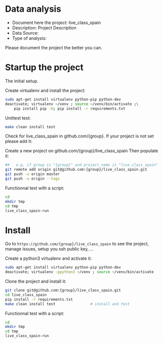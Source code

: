 # Data analysis
- Document here the project: live_class_spain
- Description: Project Description
- Data Source:
- Type of analysis:

Please document the project the better you can.

# Startup the project

The initial setup.

Create virtualenv and install the project:
```bash
sudo apt-get install virtualenv python-pip python-dev
deactivate; virtualenv ~/venv ; source ~/venv/bin/activate ;\
    pip install pip -U; pip install -r requirements.txt
```

Unittest test:
```bash
make clean install test
```

Check for live_class_spain in github.com/{group}. If your project is not set please add it:

Create a new project on github.com/{group}/live_class_spain
Then populate it:

```bash
##   e.g. if group is "{group}" and project_name is "live_class_spain"
git remote add origin git@github.com:{group}/live_class_spain.git
git push -u origin master
git push -u origin --tags
```

Functionnal test with a script:

```bash
cd
mkdir tmp
cd tmp
live_class_spain-run
```

# Install

Go to `https://github.com/{group}/live_class_spain` to see the project, manage issues,
setup you ssh public key, ...

Create a python3 virtualenv and activate it:

```bash
sudo apt-get install virtualenv python-pip python-dev
deactivate; virtualenv -ppython3 ~/venv ; source ~/venv/bin/activate
```

Clone the project and install it:

```bash
git clone git@github.com:{group}/live_class_spain.git
cd live_class_spain
pip install -r requirements.txt
make clean install test                # install and test
```
Functionnal test with a script:

```bash
cd
mkdir tmp
cd tmp
live_class_spain-run
```

